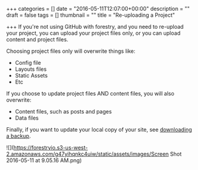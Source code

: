+++
categories = []
date = "2016-05-11T12:07:00+00:00"
description = ""
draft = false
tags = []
thumbnail = ""
title = "Re-uploading a Project"

+++
If you're not using GitHub with forestry, and you need to re-upload your project, you can upload your project files only, or you can upload content and project files.  

Choosing project files only will overwrite things like:
* Config file
* Layouts files
* Static Assets
* Etc

If you choose to update project files AND content files, you will also overwrite:
* Content files, such as posts and pages 
* Data files

Finally, if you want to update your local copy of your site, see [downloading a backup](https://forestry.io/docs/downloading-a-backup-of-your-site).

![](https://forestryio.s3-us-west-2.amazonaws.com/g47yihqnkc4uiw/static/assets/images/Screen Shot 2016-05-11 at 9.05.16 AM.png)
